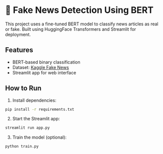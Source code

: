 # 📰 Fake News Detection Using BERT

This project uses a fine-tuned BERT model to classify news articles as real or fake. Built using HuggingFace Transformers and Streamlit for deployment.

## Features
- BERT-based binary classification
- Dataset: [Kaggle Fake News](https://www.kaggle.com/datasets/emineyetm/fake-news-detection-datasets)
- Streamlit app for web interface

## How to Run

1. Install dependencies:  
```bash
pip install -r requirements.txt
```

2. Start the Streamlit app:
```bash
streamlit run app.py
```

3. Train the model (optional): 
```bash
python train.py
```
